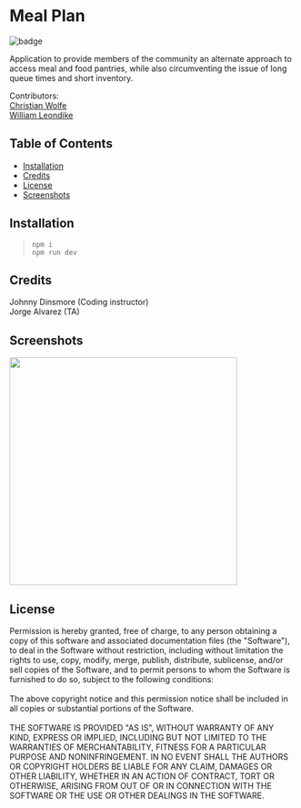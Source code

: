 # Meal Plan

  ![badge](https://img.shields.io/badge/License-MIT-blue)

  Application to provide members of the community an alternate approach to access meal and food pantries, while also circumventing the issue of long queue times and short inventory.

  Contributors:  <br>
  [Christian Wolfe](https://github.com/christianwolfe) <br>
  [William Leondike](https://github.com/WLeondike)
  

  ## Table of Contents

  * [Installation](#installation)
  * [Credits](#credits)
  * [License](#license)
  * [Screenshots](#screenshots)
  

  ## Installation
  
  > ``` npm i ``` <br> ``` npm run dev ```
  
  
  ## Credits
  
  Johnny Dinsmore (Coding instructor) <br> Jorge Alvarez (TA)
  

  ## Screenshots

  <img src ="" width="400">


  ## License
  
  Permission is hereby granted, free of charge, to any person obtaining a copy of this software and associated documentation files (the "Software"), to deal in the Software without restriction, including without limitation the rights to use, copy, modify, merge, publish, distribute, sublicense, and/or sell copies of the Software, and to permit persons to whom the Software is furnished to do so, subject to the following conditions: <br> <br> The above copyright notice and this permission notice shall be included in all copies or substantial portions of the Software. <br> <br> THE SOFTWARE IS PROVIDED "AS IS", WITHOUT WARRANTY OF ANY KIND, EXPRESS OR IMPLIED, INCLUDING BUT NOT LIMITED TO THE WARRANTIES OF MERCHANTABILITY, FITNESS FOR A PARTICULAR PURPOSE AND NONINFRINGEMENT. IN NO EVENT SHALL THE AUTHORS OR COPYRIGHT HOLDERS BE LIABLE FOR ANY CLAIM, DAMAGES OR OTHER LIABILITY, WHETHER IN AN ACTION OF CONTRACT, TORT OR OTHERWISE, ARISING FROM OUT OF OR IN CONNECTION WITH THE SOFTWARE OR THE USE OR OTHER DEALINGS IN THE SOFTWARE.